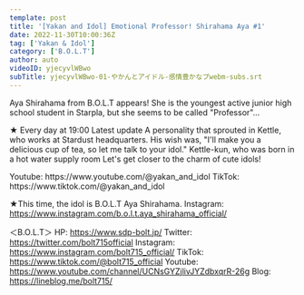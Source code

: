 ```yaml
---
template: post
title: '[Yakan and Idol] Emotional Professor! Shirahama Aya #1'
date: 2022-11-30T10:00:36Z
tag: ['Yakan & Idol']
category: ['B.O.L.T']
author: auto 
videoID: yjecyvlWBwo
subTitle: yjecyvlWBwo-01-やかんとアイドル-感情豊かなプwebm-subs.srt
---
```

Aya Shirahama from B.O.L.T appears!
She is the youngest active junior high school student in Starpla, but she seems to be called "Professor"...

★ Every day at 19:00 Latest update
A personality that sprouted in Kettle, who works at Stardust headquarters.
His wish was, "I'll make you a delicious cup of tea, so let me talk to your idol."
Kettle-kun, who was born in a hot water supply room
Let's get closer to the charm of cute idols!

<Kettle and Idol>
Youtube: https://www.youtube.com/@yakan_and_idol
TikTok: https://www.tiktok.com/@yakan_and_idol

★This time, the idol is B.O.L.T Aya Shirahama.
<Aya Shirahama>
Instagram: https://www.instagram.com/b.o.l.t.aya_shirahama_official/

＜B.O.L.T＞
HP: https://www.sdp-bolt.jp/
Twitter: https://twitter.com/bolt715official
Instagram: https://www.instagram.com/bolt715_official/
TikTok: https://www.tiktok.com/@bolt715_official
Youtube: https://www.youtube.com/channel/UCNsGYZjlivJYZdbxqrR-26g
Blog: https://lineblog.me/bolt715/
